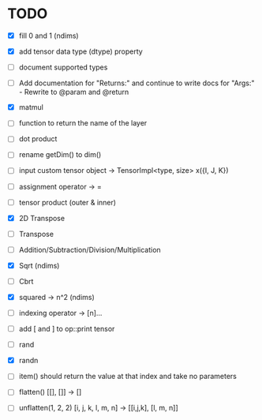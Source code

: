 # TODO
- [X] fill 0 and 1 (ndims)
- [X] add tensor data type (dtype) property
- [ ] document supported types
- [ ] Add documentation for "Returns:" and continue to write docs for "Args:" - Rewrite to @param and @return
- [X] matmul 
- [ ] function to return the name of the layer
- [ ] dot product 
- [ ] rename getDim() to dim()
- [ ] input custom tensor object -> TensorImpl<type, size> x({I, J, K})
- [ ] assignment operator -> = 
- [ ] tensor product (outer & inner)
- [X] 2D Transpose 
- [ ] Transpose 
- [ ] Addition/Subtraction/Division/Multiplication
- [X] Sqrt (ndims) 
- [ ] Cbrt 
- [X] squared -> n^2 (ndims) 
- [ ] indexing operator -> [n]...
- [ ] add [ and ] to op::print tensor 
- [ ] rand
- [X] randn
- [ ] item() should return the value at that index and take no parameters
- [ ] flatten() [[], []] -> []
- [ ] unflatten(1, 2, 2) [i, j, k, l, m, n] -> [[i,j,k], [l, m, n]]


